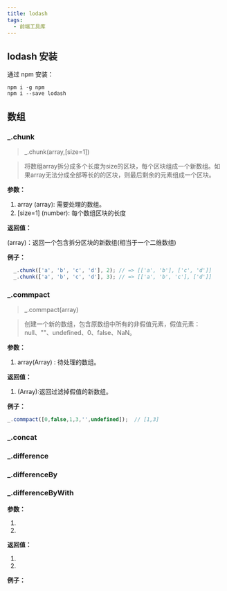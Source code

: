 ```yaml
---
title: lodash
tags:
  - 前端工具库
---
```


## lodash 安装
 通过 npm 安装：
 ```
 npm i -g npm
 npm i --save lodash
 ```

 ## 数组

 ### _.chunk

  > _.chunk(array,[size=1])

  > 将数组array拆分成多个长度为size的区块，每个区块组成一个新数组。如果array无法分成全部等长的的区块，则最后剩余的元素组成一个区块。

  <strong>参数：</strong>

  1. array (array): 需要处理的数组。
  2. [size=1] (number): 每个数组区块的长度

  <strong>返回值：</strong>

  (array)：返回一个包含拆分区块的新数组(相当于一个二维数组)

  <strong>例子：</strong>

  ```javascript
    _.chunk(['a', 'b', 'c', 'd'], 2); // => [['a', 'b'], ['c', 'd']]
    _.chunk(['a', 'b', 'c', 'd'], 3); // => [['a', 'b', 'c'], ['d']]
  ```

 ### _.commpact

  > _.commpact(array)

  > 创建一个新的数组，包含原数组中所有的非假值元素，假值元素：null、""、undefined、0、false、NaN。

  <strong>参数：</strong>

  1. array(Array) : 待处理的数组。

  <strong>返回值：</strong>

  1. (Array):返回过滤掉假值的新数组。

  <strong>例子：</strong>

  ```javascript
  _.commpact([0,false,1,3,'',undefined]);  // [1,3]

  ```
 ### _.concat

 ### _.difference

 ### _.differenceBy

 ### _.differenceByWith




  >

  > 

  <strong>参数：</strong>

  1. 
  2. 

  <strong>返回值：</strong>

  1. 
  2. 

  <strong>例子：</strong>

  ```javascript


  ```
